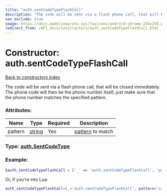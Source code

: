 ```yaml
---
title: "auth.sentCodeTypeFlashCall"
description: "The code will be sent via a flash phone call, that will be closed immediately. The phone code will then be the phone number itself, just make sure that the phone number matches the specified pattern."
nav_exclude: true
image: https://docs.madelineproto.xyz/favicons/android-chrome-256x256.png
redirect_from: /API_docs/constructors/auth_sentCodeTypeFlashCall.html
---
```

# Constructor: auth.sentCodeTypeFlashCall  
[Back to constructors index](index.md)



The code will be sent via a flash phone call, that will be closed immediately. The phone code will then be the phone number itself, just make sure that the phone number matches the specified pattern.

### Attributes:

| Name     |    Type       | Required | Description |
|----------|---------------|----------|-------------|
|pattern|[string](../types/string.md) | Yes|[pattern](https://core.telegram.org/api/pattern) to match|



### Type: [auth.SentCodeType](../types/auth.SentCodeType.md)


### Example:

```php
$auth_sentCodeTypeFlashCall = ['_' => 'auth.sentCodeTypeFlashCall', 'pattern' => 'string'];
```  


Or, if you're into Lua:

```lua
auth_sentCodeTypeFlashCall={_='auth.sentCodeTypeFlashCall', pattern='string'}

```


